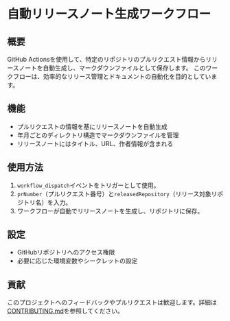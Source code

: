 # 自動リリースノート生成ワークフロー

## 概要
GitHub Actionsを使用して、特定のリポジトリのプルリクエスト情報からリリースノートを自動生成し、マークダウンファイルとして保存します。
このワークフローは、効率的なリリース管理とドキュメントの自動化を目的としています。

## 機能
- プルリクエストの情報を基にリリースノートを自動生成
- 年月ごとのディレクトリ構造でマークダウンファイルを管理
- リリースノートにはタイトル、URL、作者情報が含まれる

## 使用方法
1. `workflow_dispatch`イベントをトリガーとして使用。
2. `prNumber`（プルリクエスト番号）と`releasedRepository`（リリース対象リポジトリ名）を入力。
3. ワークフローが自動でリリースノートを生成し、リポジトリに保存。

## 設定
- GitHubリポジトリへのアクセス権限
- 必要に応じた環境変数やシークレットの設定

## 貢献
このプロジェクトへのフィードバックやプルリクエストは歓迎します。詳細は[CONTRIBUTING.md](CONTRIBUTING.md)を参照してください。

